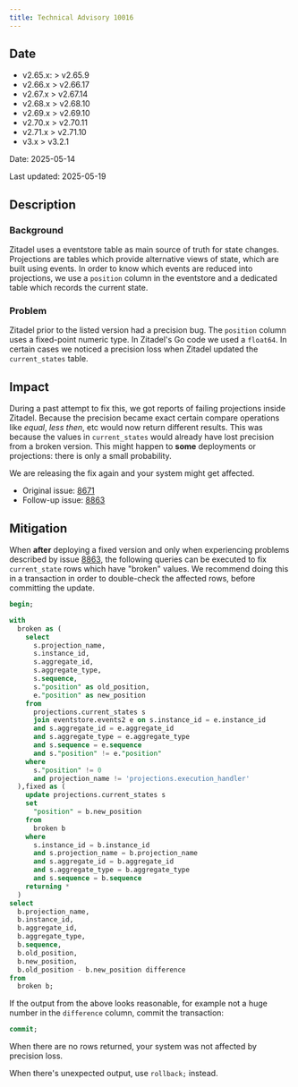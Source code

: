 ```yaml
---
title: Technical Advisory 10016
---
```


## Date

- v2.65.x: > v2.65.9
- v2.66.x > v2.66.17
- v2.67.x > v2.67.14
- v2.68.x > v2.68.10
- v2.69.x > v2.69.10
- v2.70.x > v2.70.11
- v2.71.x > v2.71.10
- v3.x > v3.2.1


Date: 2025-05-14

Last updated: 2025-05-19

## Description

### Background

Zitadel uses a eventstore table as main source of truth for state changes.
Projections are tables which provide alternative views of state, which are built using events.
In order to know which events are reduced into projections, we use a `position` column in the eventstore and a dedicated table which records the current state.

### Problem

Zitadel prior to the listed version had a precision bug. The `position` column uses a fixed-point numeric type. In Zitadel's Go code we used a `float64`. In certain cases we noticed a precision loss when Zitadel updated the `current_states` table.

## Impact

During a past attempt to fix this, we got reports of failing projections inside Zitadel. Because the precision became exact certain compare operations like *equal*, *less then*, etc would now return different results. This was because the values in `current_states` would already have lost precision from a broken version. This might happen to **some** deployments or projections: there is only a small probability.

We are releasing the fix again and your system might get affected.

- Original issue: [8671](https://github.com/Tualua/zitadel-ldapfix/issues/8671)
- Follow-up issue: [8863](https://github.com/Tualua/zitadel-ldapfix/issues/8863)

## Mitigation

When **after** deploying a fixed version and only when experiencing problems described by issue [8863](https://github.com/Tualua/zitadel-ldapfix/issues/8863), the following queries can be executed to fix `current_state` rows which have "broken" values. We recommend doing this in a transaction in order to double-check the affected rows, before committing the update.

```sql
begin;

with
  broken as (
    select
      s.projection_name,
      s.instance_id,
      s.aggregate_id,
      s.aggregate_type,
      s.sequence,
      s."position" as old_position,
      e."position" as new_position
    from
      projections.current_states s
      join eventstore.events2 e on s.instance_id = e.instance_id
      and s.aggregate_id = e.aggregate_id
      and s.aggregate_type = e.aggregate_type
      and s.sequence = e.sequence
      and s."position" != e."position"
    where
      s."position" != 0
      and projection_name != 'projections.execution_handler'
  ),fixed as (
    update projections.current_states s
    set
      "position" = b.new_position
    from
      broken b
    where
      s.instance_id = b.instance_id
      and s.projection_name = b.projection_name
      and s.aggregate_id = b.aggregate_id
      and s.aggregate_type = b.aggregate_type
      and s.sequence = b.sequence
    returning *
  )
select
  b.projection_name,
  b.instance_id,
  b.aggregate_id,
  b.aggregate_type,
  b.sequence,
  b.old_position,
  b.new_position,
  b.old_position - b.new_position difference
from
  broken b;
```

If the output from the above looks reasonable, for example not a huge number in the `difference` column, commit the transaction:

```sql
commit;
```

When there are no rows returned, your system was not affected by precision loss.

When there's unexpected output, use `rollback;` instead.
